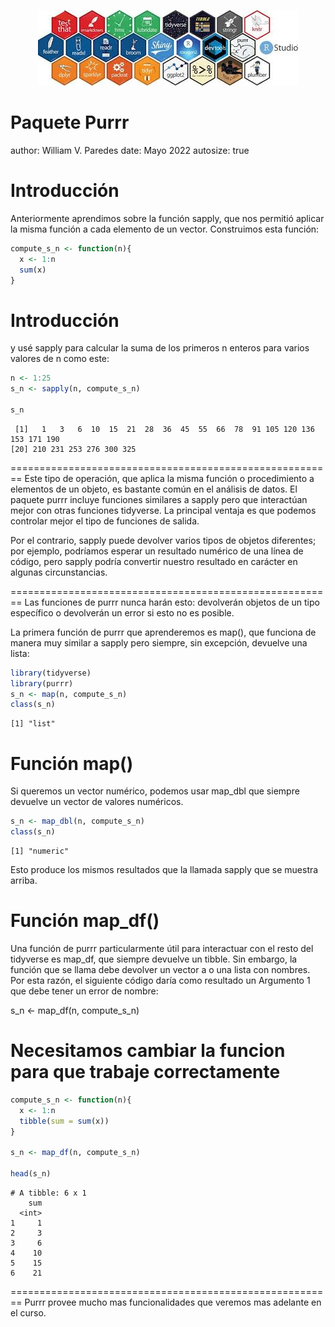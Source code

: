 <p align="center">
<img src="tidyverse.jpg">
</p>

Paquete Purrr
========================================================
author: William V. Paredes
date: Mayo 2022
autosize: true

Introducción
========================================================
Anteriormente aprendimos sobre la función sapply, que nos permitió aplicar la misma función a cada elemento de un vector. Construimos esta función:


```r
compute_s_n <- function(n){
  x <- 1:n
  sum(x)
}
```


Introducción
========================================================
y usé sapply para calcular la suma de los primeros n enteros para varios valores de n como este:

```r
n <- 1:25
s_n <- sapply(n, compute_s_n)

s_n
```

```
 [1]   1   3   6  10  15  21  28  36  45  55  66  78  91 105 120 136 153 171 190
[20] 210 231 253 276 300 325
```


========================================================
Este tipo de operación, que aplica la misma función o procedimiento a elementos de un objeto, es bastante común en el análisis de datos. El paquete purrr incluye funciones similares a sapply pero que interactúan mejor con otras funciones tidyverse. La principal ventaja es que podemos controlar mejor el tipo de funciones de salida. 

Por el contrario, sapply puede devolver varios tipos de objetos diferentes; por ejemplo, podríamos esperar un resultado numérico de una línea de código, pero sapply podría convertir nuestro resultado en carácter en algunas circunstancias. 



========================================================
Las funciones de purrr nunca harán esto: devolverán objetos de un tipo específico o devolverán un error si esto no es posible.

La primera función de purrr que aprenderemos es map(), que funciona de manera muy similar a sapply pero siempre, sin excepción, devuelve una lista:


```r
library(tidyverse)
library(purrr)
s_n <- map(n, compute_s_n)
class(s_n)
```

```
[1] "list"
```

Función map()
========================================================
Si queremos un vector numérico, podemos usar map_dbl que siempre devuelve un vector de valores numéricos.

```r
s_n <- map_dbl(n, compute_s_n)
class(s_n)
```

```
[1] "numeric"
```

Esto produce los mismos resultados que la llamada sapply que se muestra arriba.


Función map_df()
========================================================
Una función de purrr particularmente útil para interactuar con el resto del tidyverse es map_df, que siempre devuelve un tibble. Sin embargo, la función que se llama debe devolver un vector a o una lista con nombres. Por esta razón, el siguiente código daría como resultado un Argumento 1 que debe tener un error de nombre:


s_n <- map_df(n, compute_s_n)


Necesitamos cambiar la funcion para que trabaje correctamente
========================================================

```r
compute_s_n <- function(n){
  x <- 1:n
  tibble(sum = sum(x))
}

s_n <- map_df(n, compute_s_n)

head(s_n)
```

```
# A tibble: 6 x 1
    sum
  <int>
1     1
2     3
3     6
4    10
5    15
6    21
```


========================================================
Purrr provee mucho mas funcionalidades que veremos mas adelante en el curso.




